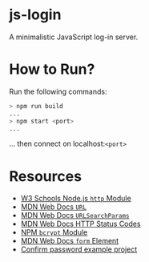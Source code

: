 # js-login
A minimalistic JavaScript log-in server.

# How to Run?

Run the following commands: 

```sh
> npm run build
...
> npm start <port>
...
```

... then connect on localhost:`<port>`

# Resources
- [W3 Schools Node.js `http` Module](https://www.w3schools.com/nodejs/nodejs_http.asp)
- [MDN Web Docs `URL`](https://developer.mozilla.org/en-US/docs/Web/API/URL)
- [MDN Web Docs `URLSearchParams`](https://developer.mozilla.org/en-US/docs/Web/API/URLSearchParams)
- [MDN Web Docs HTTP Status Codes](https://developer.mozilla.org/en-US/docs/Web/HTTP/Status)
- [NPM `bcrypt` Module](https://www.npmjs.com/package/bcrypt)
- [MDN Web Docs `form` Element](https://developer.mozilla.org/en-US/docs/Web/HTML/Element/form)
- [Confirm password example project](https://codepen.io/diegoleme/pen/qBpyvr)